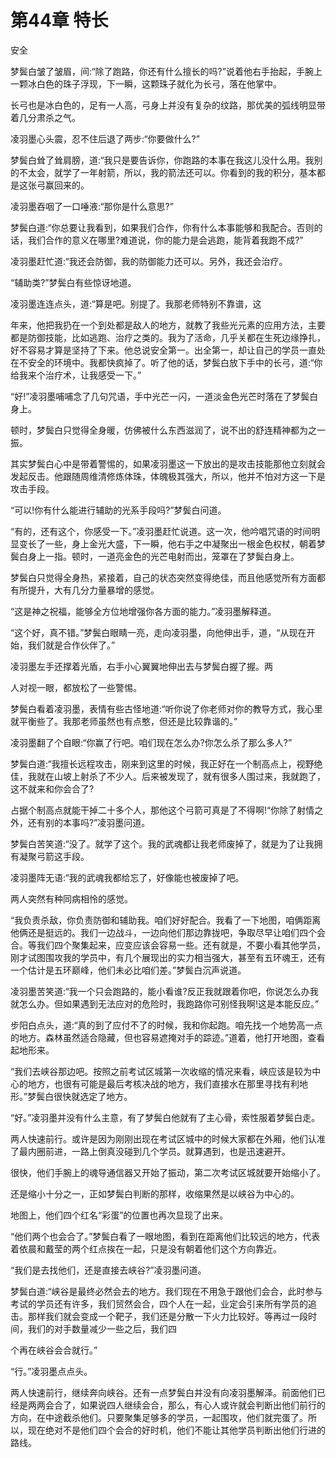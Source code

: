 # 第44章 特长

安全

梦鬓白皱了皱眉，间:“除了跑路，你还有什么擅长的吗?”说着他右手抬起，手腕上一颗冰白色的珠子浮现，下一瞬，这颗珠子就化为长弓，落在他掌中。

长弓也是冰白色的，足有一人高，弓身上并没有复杂的纹路，那优美的弧线明显带着几分肃杀之气。

凌羽墨心头震，忍不住后退了两步:“你要做什么?”

梦鬓白耸了耸肩膀，道:“我只是要告诉你，你跑路的本事在我这儿没什么用。我别的不太会，就学了一年射箭，所以，我的箭法还可以。你看到的我的积分，基本都是这张弓赢回来的。

凌羽墨吞咽了一口唾液:“那你是什么意思?”

梦鬓白道:“你总要让我看到，如果我们合作，你有什么本事能够和我配合。否则的话，我们合作的意义在哪里?难道说，你的能力是会逃跑，能背着我跑不成?”

凌羽墨赶忙道:“我还会防御，我的防御能力还可以。另外，我还会治疗。

“辅助类?”梦鬓白有些惊讶地道。

凌羽墨连连点头，道:“算是吧。别提了。我那老师特别不靠谱，这

年来，他把我扔在一个到处都是敌人的地方，就教了我些光元素的应用方法，主要都是防御技能，比如逃跑、治疗之类的。我为了活命，几乎关都在生死边缘挣扎，好不容易才算是坚持了下来。他总说安全第一。出全第一，却让自己的学员一直处在不安全的环境中。我都快疯掉了。听了他的话，梦鬓白放下手中的长弓，道:“你给我来个治疗术，让我感受一下。”

“好!”凌羽墨哺哺念了几句咒语，手中光芒一闪，一道淡金色光芒时落在了梦鬓白身上。

顿时，梦鬓白只觉得全身暖，仿佛被什么东西滋润了，说不出的舒连精神都为之一振。

其实梦鬓白心中是带着警惕的，如果凌羽墨这一下放出的是攻击技能那他立刻就会发起反击。他跟随周维清修炼体珠，体魄极其强大，所以，他并不怕对方这一下是攻击手段。

“可以!你有什么能进行辅助的光系手段吗?”梦鬓白问道。

“有的，还有这个，你感受一下。”凌羽墨赶忙说道。这一次，他吟唱咒语的时间明显变长了一些，身上金光大盛，下一瞬，他右手之中凝聚出一根金色权杖，朝着梦鬓白身上一指。顿时，一道亮金色的光芒电射而出，笼罩在了梦鬓白身上。

梦鬓白只觉得全身热，紧接着，自己的状态突然变得绝佳，而且他感觉所有方面都有所提升，大有几分力量暴增的感觉。

“这是神之祝福，能够全方位地增强你各方面的能力。”凌羽墨解释道。

“这个好，真不错。”梦鬓白眼睛一亮，走向凌羽墨，向他伸出手，道，“从现在开始，我们就是合作伙伴了。”

凌羽墨左手还撑着光盾，右手小心翼翼地伸出去与梦鬓白握了握。两

人对视一眼，都放松了一些警惕。

梦鬓白看着凌羽墨，表情有些古怪地道:“听你说了你老师对你的教导方式，我心里就平衡些了。我那老师虽然也有点憨，但还是比较靠谐的。”

凌羽墨翻了个自眼:“你赢了行吧。咱们现在怎么办?你怎么杀了那么多人?”

梦鬓白道:“我擅长远程攻击，刚来到这里的时候，我正好在一个制高点上，视野绝佳，我就在山坡上射杀了不少人。后来被发现了，就有很多人围过来，我就跑了，这不就来和你会合了?

占据个制高点就能干掉二十多个人，那他这个弓箭可真是了不得啊!“你除了射情之外，还有别的本事吗?”凌羽墨问道。

梦鬓白苦笑道:“没了。就学了这个。我的武魂都让我老师废掉了，就是为了让我拥有凝聚弓箭这手段。

凌羽墨阵无语:“我的武魂我都给忘了，好像能也被废掉了吧。

两人突然有种同病相怜的感觉。

“我负责杀敌，你负责防御和辅助我。咱们好好配合。我看了一下地图，咱俩距离他俩还是挺远的。我们一边战斗，一边向他们那边靠拢吧，争取尽早让咱们四个会合。等我们四个聚集起来，应变应该会容易一些。还有就是，不要小看其他学员，刚才试图围攻我的学员中，有几个展现出的实力相当强大，甚至有五环魂王，还有一个估计是五环巅峰，他们未必比咱们差。”梦鬓白沉声说道。

凌羽墨苦笑道:“我一个只会跑路的，能小看谁?反正我就跟着你吧，你说怎么办我就怎么办。但如果遇到无法应对的危险时，我跑路你可别怪我啊!这是本能反应。”

步阳白点头，道:“真的到了应付不了的时候，我和你起跑。咱先找一个地势高一点的地方。森林虽然适合隐藏，但也容易遮掩对手的踪迹。”道着，他打开地图，查看起地形来。

“我们去峡谷那边吧。按照之前考试区城第一次收缩的情况来看，峡应该是较为中心的地方，也很有可能是最后考核决战的地方，我们直接水在那里寻找有利地形。”梦鬓白很快就选定了地方。

“好。”凌羽墨并没有什么主意，有了梦鬓白他就有了主心骨，索性服着梦鬓白走。

两人快速前行。或许是因为刚刚出现在考试区城中的时候大家都在外厢，他们认准了最内圈前进，一路上倒真没碰到几个学员。就算遇到，也是迅速避开。

很快，他们手腕上的魂导通信器又开始了振动，第二次考试区城就要开始缩小了。

还是缩小十分之一，正如梦鬓白判断的那样，收缩果然是以峡谷为中心的。

地图上，他们四个红名“彩蛋”的位置也再次显现了出来。

“他们两个也会合了。”梦鬓白看了一眼地图，看到在距离他们比较远的地方，代表着依晨和戴莹的两个红点挨在一起，只是没有朝着他们这个方向靠近。

“我们是去找他们，还是直接去峡谷?”凌羽墨问道。

梦鬓白道:“峡谷是最终必然会去的地方。我们现在不用急于跟他们会合，此时参与考试的学员还有许多，我们贸然会合，四个人在一起，业定会引来所有学员的追击。那样我们就会变成一个靶子，我们还是分散一下火力比较好。等再过一段时间，我们的对手数量减少一些之后，我们四

个再在峡谷会合就行。”

“行。”凌羽墨点点头。

两人快速前行，继续奔向峡谷。还有一点梦鬓白并没有向凌羽墨解泽。前面他们已经是两两会合了，如果说四人继续会合，那么，有心人或许就会判断出他们前行的方向，在中途截杀他们。只要聚集足够多的学员，一起围攻，他们就完蛋了。所以，现在绝对不是他们四个会合的好时机，他们不能让其他学员判断出他们行进的路线。
